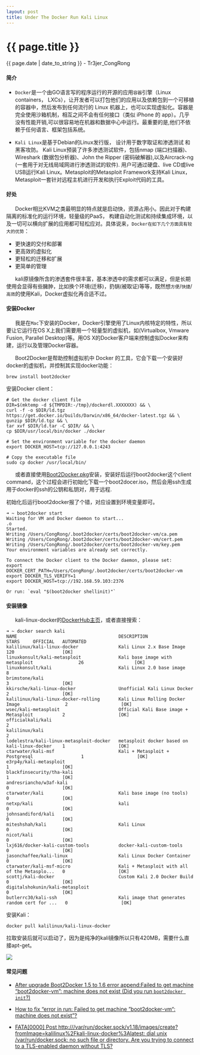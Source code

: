 ```yaml
---
layout: post
title: Under The Docker Run Kali Linux
---
```


{{ page.title }}
================
<p class="date">{{ page.date | date_to_string }} - Tr3jer_CongRong</p>

#### 简介
- `Docker`是一个由GO语言写的程序运行的开源的应用`容器`引擎（Linux containers， LXCs），让开发者可以打包他们的应用以及依赖包到一个可移植的容器中，然后发布到任何流行的 Linux 机器上，也可以实现虚拟化。容器是完全使用沙箱机制，相互之间不会有任何接口（类似 iPhone 的 app）。几乎没有性能开销,可以很容易地在机器和数据中心中运行。最重要的是,他们不依赖于任何语言、框架包括系统。

- `Kali Linux`是基于Debian的Linux发行版， 设计用于数字取证和渗透测试 和 黑客攻防。
Kali Linux预装了许多渗透测试软件，包括nmap (端口扫描器)、Wireshark (数据包分析器)、John the Ripper (密码破解器),以及Aircrack-ng (一套用于对无线局域网进行渗透测试的软件). 用户可通过硬盘、live CD或live USB运行Kali Linux。Metasploit的Metasploit Framework支持Kali Linux，Metasploit一套针对远程主机进行开发和执行Exploit代码的工具。

#### 好处
&nbsp;&nbsp;&nbsp;&nbsp;&nbsp;&nbsp;Docker相比KVM之类最明显的特点就是启动快，资源占用小。因此对于构建隔离的标准化的运行环境，轻量级的PaaS， 构建自动化测试和持续集成环境，以及一切可以横向扩展的应用都可轻松应对。具体说来，`Docker在如下几个方面具有较大的优势`：

- 更快速的交付和部署
- 更高效的虚拟化
- 更轻松的迁移和扩展
- 更简单的管理

&nbsp;&nbsp;&nbsp;&nbsp;&nbsp;&nbsp;kali原镜像所含的渗透套件很丰富，基本渗透中的需求都可以满足，但是长期使用会显得有些臃肿，比如换个环境(迁移)，扔锅(被取证)等等，既然想`方便`/`快捷`/`高效`的使用Kali，Docker虚拟化再合适不过。

#### 安装Docker
&nbsp;&nbsp;&nbsp;&nbsp;&nbsp;&nbsp;我是在`Mac`下安装的Docker，Docker引擎使用了Linux内核特定的特性，所以要让它运行在OS X上我们需要用一个轻量型的虚拟机，如(Virtualbox, Vmware Fusion, Parallel Desktop)等。用OS X的Docker客户端来控制虚拟Docker来构建，运行以及管理Docker容器。

&nbsp;&nbsp;&nbsp;&nbsp;&nbsp;&nbsp;Boot2Docker是帮助控制虚拟机中 Docker 的工具，它会下载一个安装好docker的虚拟机，并控制其实现docker功能：

	brew install boot2docker

安装Docker client：

	# Get the docker client file
	DIR=$(mktemp -d ${TMPDIR:-/tmp}/dockerdl.XXXXXXX) && \
	curl -f -o $DIR/ld.tgz https://get.docker.io/builds/Darwin/x86_64/docker-latest.tgz && \
	gunzip $DIR/ld.tgz && \
	tar xvf $DIR/ld.tar -C $DIR/ && \
	cp $DIR/usr/local/bin/docker ./docker

	# Set the environment variable for the docker daemon
	export DOCKER_HOST=tcp://127.0.0.1:4243

	# Copy the executable file
	sudo cp docker /usr/local/bin/
	
&nbsp;&nbsp;&nbsp;&nbsp;&nbsp;&nbsp;或者直接使用[Boot2Docker.pkg](https://github.com/boot2docker/osx-installer/releases)安装，安装好后运行boot2docker这个client command，这个过程会进行初始化下载一个boot2docer.iso，然后会用ssh生成用于docker的ssh的公钥和私钥对，用于远程.

初始化后运行boot2docker报了个错，对应设置到环境变量即可。

	➜ ~ boot2docker start
	Waiting for VM and Docker daemon to start...
	.o
	Started.
	Writing /Users/CongRong/.boot2docker/certs/boot2docker-vm/ca.pem
	Writing /Users/CongRong/.boot2docker/certs/boot2docker-vm/cert.pem
	Writing /Users/CongRong/.boot2docker/certs/boot2docker-vm/key.pem
	Your environment variables are already set correctly.
	
	To connect the Docker client to the Docker daemon, please set:
    export DOCKER_CERT_PATH=/Users/CongRong/.boot2docker/certs/boot2docker-vm
    export DOCKER_TLS_VERIFY=1
    export DOCKER_HOST=tcp://192.168.59.103:2376

	Or run: `eval "$(boot2docker shellinit)"`

#### 安装镜像
&nbsp;&nbsp;&nbsp;&nbsp;&nbsp;&nbsp;kali-linux-docker的[DockerHub主页](https://hub.docker.com/r/kalilinux/kali-linux-docker/)，或者直接搜索：

	➜ ~ docker search kali
	NAME                                      DESCRIPTION                                     STARS     OFFICIAL   AUTOMATED
	kalilinux/kali-linux-docker               Kali Linux 2.x Base Image                       120                  [OK]
	linuxkonsult/kali-metasploit              Kali base image with metasploit                 26                   [OK]
	linuxkonsult/kali                         Kali Linux 2.0 base image                       8
	brimstone/kali                                                                            3                    [OK]
	kkirsche/kali-linux-docker                Unofficial Kali Linux Docker                    2                    [OK]
	kalilinux/kali-linux-docker-rolling       Kali Linux Rolling Docker Image                 2                    [OK]
	wsec/kali-metasploit                      Official Kali Base image + Metasploit           2                    [OK]
	officialkali/kali                                                                         2
	kalilinux/kali                                                                            2
	lodelestra/kali-linux-metasploit-docker   metasploit docker based on kali-linux-docker    1                    [OK]
	ctarwater/kali-msf                        Kali + Metasploit + Postgresql                  1                    [OK]
	e3rp4y/kali-metasploit                                                                    1                    [OK]
	blackfinsecurity/tha-kali                                                                 1                    [OK]
	andresriancho/w3af-kali                                                                   0                    [OK]
	ctarwater/kali                            Kali base image (no tools)                      0                    [OK]
	netxp/kali                                kali                                            0                    [OK]
	johnsandiford/kali                                                                        0                    [OK]
	miteshshah/kali                           Kali Linux                                      0                    [OK]
	nicot/kali                                                                                0                    [OK]
	lxj616/docker-kali-custom-tools           docker-kali-custom-tools                        0                    [OK]
	jasonchaffee/kali-linux                   Kali Linux Docker Container                     0                    [OK]
	ctarwater/kali-msf-micro                  Kali + Metasploit with all of the Metasplo...   0                    [OK]
	scottj/kali-docker                        Custom Kali 2.0 Docker Build                    0                    [OK]
	digitalshokunin/kali-metasploit                                                           0                    [OK]
	butlerrc30/kali-ssh                       Kali image that generates random cert for ...   0                    [OK]

安装Kali：

	docker pull kalilinux/kali-linux-docker

拉取安装后就可以启动了，因为是纯净的kali镜像所以只有420MB，需要什么直接apt-get。

<img src="https://blog-1252048719.cos.ap-shanghai.myqcloud.com/3r4tgdfxvc.png">

#### 常见问题
- [After upgrade Boot2Docker 1.5 to 1.6 error append:Failed to get machine “boot2docker-vm”: machine does not exist (Did you run `boot2docker init`?)](http://stackoverflow.com/questions/29799491/after-upgrade-boot2docker-1-5-to-1-6-error-appendfailed-to-get-machine-boot2do/29819016)

- [How to fix “error in run: Failed to get machine ”boot2docker-vm“: machine does not exist”?](http://stackoverflow.com/questions/26572112/how-to-fix-error-in-run-failed-to-get-machine-boot2docker-vm-machine-does-n)

- [FATA[0000] Post http:///var/run/docker.sock/v1.18/images/create?fromImage=kalilinux%2Fkali-linux-docker%3Alatest: dial unix /var/run/docker.sock: no such file or directory. Are you trying to connect to a TLS-enabled daemon without TLS?](http://stackoverflow.com/questions/29294286/fata0000-get-http-var-run-docker-sock-v1-17-version-dial-unix-var-run-doc)